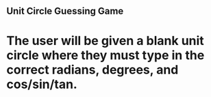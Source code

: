 ## Unit Circle Guessing Game
# The user will be given a blank unit circle where they must type in the correct radians, degrees, and cos/sin/tan. 
